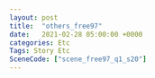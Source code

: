 ```yaml
---
layout: post
title:  "others_free97"
date:   2021-02-28 05:00:00 +0000
categories: Etc
Tags: Story Etc
SceneCode: ["scene_free97_q1_s20"]
---
```

